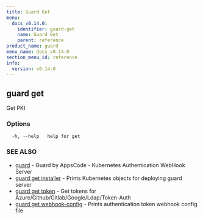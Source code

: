 ```yaml
---
title: Guard Get
menu:
  docs_v0.14.0:
    identifier: guard-get
    name: Guard Get
    parent: reference
product_name: guard
menu_name: docs_v0.14.0
section_menu_id: reference
info:
  version: v0.14.0
---
```


## guard get

Get PKI

### Options

```
  -h, --help   help for get
```

### SEE ALSO

* [guard](/docs/v0.14.0/reference/guard)	 - Guard by AppsCode - Kubernetes Authentication WebHook Server
* [guard get installer](/docs/v0.14.0/reference/guard_get_installer)	 - Prints Kubernetes objects for deploying guard server
* [guard get token](/docs/v0.14.0/reference/guard_get_token)	 - Get tokens for Azure/Github/Gitlab/Google/Ldap/Token-Auth
* [guard get webhook-config](/docs/v0.14.0/reference/guard_get_webhook-config)	 - Prints authentication token webhook config file

